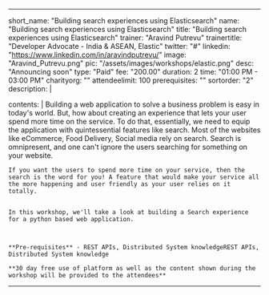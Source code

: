 ---

short_name: "Building search experiences using Elasticsearch"
name: "Building search experiences using Elasticsearch"
title: "Building search experiences using Elasticsearch"
trainer: "Aravind Putrevu"
trainertitle: "Developer Advocate - India & ASEAN, Elastic"
twitter: "#"
linkedin: "https://www.linkedin.com/in/aravindputrevu/"
image: "Aravind_Putrevu.png"
pic: "/assets/images/workshops/elastic.png"
desc: "Announcing soon"
type: "Paid"
fee: "200.00"
duration: 2
time: "01:00 PM - 03:00 PM"
charityorg: ""
attendeelimit: 100
prerequisites: ""
sortorder: "2"
description: |
    
    
contents: |
    Building a web application to solve a business problem is easy in today's world. But, how about creating an experience that lets your user spend more time on the service. To do that, essentially, we need to equip the application with quintessential features like search. Most of the websites like eCommerce, Food Delivery, Social media rely on search. Search is omnipresent, and one can't ignore the users searching for something on your website.

    If you want the users to spend more time on your service, then the search is the word for you! A feature that would make your service all the more happening and user friendly as your user relies on it totally.


    In this workshop, we'll take a look at building a Search experience for a python based web application. 

    

    **Pre-requisites** - REST APIs, Distributed System knowledgeREST APIs, Distributed System knowledge

    **30 day free use of platform as well as the content shown during the workshop will be provided to the attendees**

    

---